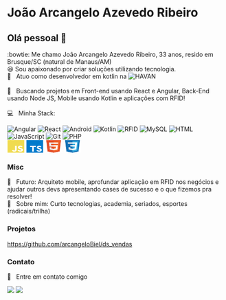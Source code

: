 

# João Arcangelo Azevedo Ribeiro

## Olá pessoal 👋

:bowtie: Me chamo João Arcangelo Azevedo Ribeiro, 33 anos, resido em Brusque/SC (natural de Manaus/AM)<br/>
:satisfied: Sou apaixonado por criar soluções utilizando tecnologia.<br/>
 :rocket:  &nbsp; Atuo como desenvolvedor em kotlin na <img alt="HAVAN" src="https://img.shields.io/badge/HAVAN-%230F1689.svg?&style=for-the-badge&logo=hugo&logoColor=white"/> 
 <br/><br/> :purple_heart: &nbsp; Buscando projetos em Front-end usando React e Angular, Back-End usando Node JS, Mobile usando Kotlin e aplicações com RFID!
 <br/><br/> :computer: &nbsp; Minha Stack: 
 
<div>
 <!--
<img alt="C#" src="https://img.shields.io/badge/c%23-%23239120.svg?&style=for-the-badge&logo=c-sharp&logoColor=white"/>
-->

<img alt="Angular" src="https://img.shields.io/badge/Angular-DD0031?style=for-the-badge&logo=angular&logoColor=white"/>
<img alt="React" src="https://img.shields.io/badge/react-%2320232a.svg?&style=for-the-badge&logo=react&logoColor=%2361DAFB"/>
<img alt="Android" src="https://img.shields.io/badge/Android-3DDC84?style=for-the-badge&logo=android&logoColor=white" />
<img alt="Kotlin" src="https://img.shields.io/badge/kotlin-%230095D5.svg?&style=for-the-badge&logo=kotlin&logoColor=white"/>
<img alt="RFID" src="https://img.shields.io/badge/Rfid-%23e6e6fa.svg?&style=for-the-badge&logo=sonarsource&logoColor=black"/>
 <!--
<img alt="SQLServer" src ="https://img.shields.io/badge/SQL%20Sever-CC2927?style=for-the-badge&logo=microsoft%20sql%20server&logoColor=white"/>
-->

 <img alt="MySQL" src="https://img.shields.io/badge/MySQL-00000F?style=for-the-badge&logo=mysql&logoColor=white">
<img alt="HTML" src ="https://img.shields.io/badge/HTML-239120?style=for-the-badge&logo=html5&logoColor=white"/>
<img alt="JavaScript" src="https://img.shields.io/badge/javascript-%23323330.svg?&style=for-the-badge&logo=javascript&logoColor=%23F7DF1E"/>
<img alt="Git" src="https://img.shields.io/badge/git-%23F05033.svg?&style=for-the-badge&logo=git&logoColor=white"/>
<img alt="PHP" src="https://img.shields.io/badge/PHP-777BB4?style=for-the-badge&logo=php&logoColor=white">
 <br/>
  <img align="center" alt="Jaca-Js" height="30" width="40" src="https://raw.githubusercontent.com/devicons/devicon/master/icons/javascript/javascript-plain.svg">
  <img align="center" alt="Jaca-Ts" height="30" width="40" src="https://raw.githubusercontent.com/devicons/devicon/master/icons/typescript/typescript-plain.svg">
  <img align="center" alt="Jaca-HTML" height="30" width="40" src="https://raw.githubusercontent.com/devicons/devicon/master/icons/html5/html5-original.svg">
  <img align="center" alt="Jaca-CSS" height="30" width="40" src="https://raw.githubusercontent.com/devicons/devicon/master/icons/css3/css3-original.svg">
 
</div>
 
 ### Misc
 
 :dart: &nbsp; Futuro: Arquiteto mobile, aprofundar aplicação em RFID nos negócios e ajudar outros devs apresentando cases de sucesso e o que fizemos pra resolver!
 <br/> 💬  &nbsp; Sobre mim: Curto tecnologias, academia, seriados, esportes (radicais/trilha)
 
 ### Projetos
 https://github.com/arcangeloBiel/ds_vendas
 <br/>
 <!--
 https://www.klrentacar.com.br/#/home
-->

 
 ### Contato
 :email: &nbsp; Entre em contato comigo


<div> 
  <a href = "mailto:joaoarcangelo7@gmail.com"><img src="https://img.shields.io/badge/-Gmail-%23333?style=for-the-badge&logo=gmail&logoColor=white" target="_blank"></a>
  <a href="https://www.linkedin.com/in/joao-ribeiro-148a8b140/" target="_blank"><img src="https://img.shields.io/badge/-LinkedIn-%230077B5?style=for-the-badge&logo=linkedin&logoColor=white" target="_blank"></a> 
 
